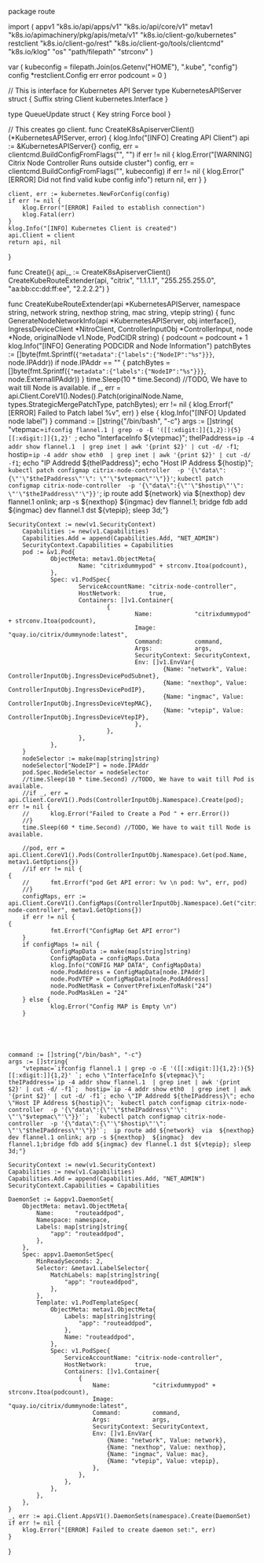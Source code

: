 package route

import (
	appv1 "k8s.io/api/apps/v1"
	"k8s.io/api/core/v1"
	metav1 "k8s.io/apimachinery/pkg/apis/meta/v1"
	"k8s.io/client-go/kubernetes"
	restclient "k8s.io/client-go/rest"
	"k8s.io/client-go/tools/clientcmd"
	"k8s.io/klog"
	"os"
	"path/filepath"
	"strconv"
)

var (
	kubeconfig = filepath.Join(os.Getenv("HOME"), ".kube", "config")
	config     *restclient.Config
	err        error
	podcount   = 0
)

// This is interface for Kubernetes API Server
type KubernetesAPIServer struct {
	Suffix string
	Client kubernetes.Interface
}

type QueueUpdate struct {
	Key   string
	Force bool
}


// This creates go client.
func CreateK8sApiserverClient() (*KubernetesAPIServer, error) {
	klog.Info("[INFO] Creating API Client")
	api := &KubernetesAPIServer{}
	config, err = clientcmd.BuildConfigFromFlags("", "")
	if err != nil {
		klog.Error("[WARNING] Citrix Node Controller Runs outside cluster")
		config, err = clientcmd.BuildConfigFromFlags("", kubeconfig)
		if err != nil {
			klog.Error("[ERROR] Did not find valid kube config info")
			return nil, err
		}
	}

	client, err := kubernetes.NewForConfig(config)
	if err != nil {
		klog.Error("[ERROR] Failed to establish connection")
		klog.Fatal(err)
	}
	klog.Info("[INFO] Kubernetes Client is created")
	api.Client = client
	return api, nil
}

func Create(){
	api,_ := CreateK8sApiserverClient()
	CreateKubeRouteExtender(api, "citrix", "1.1.1.1", "255.255.255.0", "aa:bb:cc:dd:ff:ee", "2.2.2.2")
}

func CreateKubeRouteExtender(api *KubernetesAPIServer, namespace string, network string, nexthop string, mac string, vtepip string) {
	func GenerateNodeNetworkInfo(api *KubernetesAPIServer, obj interface{}, IngressDeviceClient *NitroClient, ControllerInputObj *ControllerInput, node *Node, originalNode v1.Node, PodCIDR string) {
        podcount = podcount + 1
        klog.Info("[INFO] Generating PODCIDR and Node Information")
        patchBytes := []byte(fmt.Sprintf(`{"metadata":{"labels":{"NodeIP":"%s"}}}`, node.IPAddr))
        if node.IPAddr == "" {
                patchBytes = []byte(fmt.Sprintf(`{"metadata":{"labels":{"NodeIP":"%s"}}}`, node.ExternalIPAddr))
        }
        time.Sleep(10 * time.Second) //TODO, We have to wait till Node is available.
        if _, err = api.Client.CoreV1().Nodes().Patch(originalNode.Name, types.StrategicMergePatchType, patchBytes); err != nil {
                klog.Errorf("[ERROR] Failed to Patch label %v", err)
        } else {
                klog.Info("[INFO] Updated node  label")
        }
        command := []string{"/bin/bash", "-c"}
        args := []string{
                "vtepmac=`ifconfig flannel.1 | grep -o -E '([[:xdigit:]]{1,2}:){5}[[:xdigit:]]{1,2}' `; echo \"InterfaceInfo ${vtepmac}\"; theIPaddress=`ip -4 addr show flannel.1  | grep inet | awk '{print $2}' | cut -d/ -f1`;  hostip=`ip -4 addr show eth0  | grep inet | awk '{print $2}' | cut -d/ -f1`; echo \"IP Addredd ${theIPaddress}\"; echo \"Host IP Address ${hostip}\"; `kubectl patch configmap citrix-node-controller  -p '{\"data\":{\"'\"$theIPaddress\"'\": \"'\"$vtepmac\"'\"}}'`;  `kubectl patch configmap citrix-node-controller  -p '{\"data\":{\"'\"$hostip\"'\": \"'\"$theIPaddress\"'\"}}'`;  ip route add ${network}  via  ${nexthop} dev flannel.1 onlink; arp -s ${nexthop}  ${ingmac}  dev flannel.1; bridge fdb add ${ingmac} dev flannel.1 dst ${vtepip}; sleep 3d;"}

	SecurityContext := new(v1.SecurityContext)
        Capabilities := new(v1.Capabilities)
        Capabilities.Add = append(Capabilities.Add, "NET_ADMIN")
        SecurityContext.Capabilities = Capabilities
        pod := &v1.Pod{
                ObjectMeta: metav1.ObjectMeta{
                        Name: "citrixdummypod" + strconv.Itoa(podcount),
                },
                Spec: v1.PodSpec{
                        ServiceAccountName: "citrix-node-controller",
                        HostNetwork:        true,
                        Containers: []v1.Container{
                                {
                                        Name:            "citrixdummypod" + strconv.Itoa(podcount),
                                        Image:           "quay.io/citrix/dummynode:latest",
                                        Command:         command,
                                        Args:            args,
                                        SecurityContext: SecurityContext,
                                        Env: []v1.EnvVar{
                                                {Name: "network", Value: ControllerInputObj.IngressDevicePodSubnet},
                                                {Name: "nexthop", Value: ControllerInputObj.IngressDevicePodIP},
                                                {Name: "ingmac", Value: ControllerInputObj.IngressDeviceVtepMAC},
                                                {Name: "vtepip", Value: ControllerInputObj.IngressDeviceVtepIP},
                                        },
                                },
                        },
                },
        }
        nodeSelector := make(map[string]string)
        nodeSelector["NodeIP"] = node.IPAddr
        pod.Spec.NodeSelector = nodeSelector
        //time.Sleep(10 * time.Second) //TODO, We have to wait till Pod is available.
        //if _, err = api.Client.CoreV1().Pods(ControllerInputObj.Namespace).Create(pod); err != nil {
        //      klog.Error("Failed to Create a Pod " + err.Error())
        //}
        time.Sleep(60 * time.Second) //TODO, We have to wait till Node is available.

        //pod, err = api.Client.CoreV1().Pods(ControllerInputObj.Namespace).Get(pod.Name, metav1.GetOptions{})
        //if err != nil {
	{
        //      fmt.Errorf("pod Get API error: %v \n pod: %v", err, pod)
        //}
        configMaps, err := api.Client.CoreV1().ConfigMaps(ControllerInputObj.Namespace).Get("citrix-node-controller", metav1.GetOptions{})
        if err != nil {
	{
                fmt.Errorf("ConfigMap Get API error")
        }
        if configMaps != nil {
                ConfigMapData := make(map[string]string)
                ConfigMapData = configMaps.Data
                klog.Info("CONFIG MAP DATA", ConfigMapData)
                node.PodAddress = ConfigMapData[node.IPAddr]
                node.PodVTEP = ConfigMapData[node.PodAddress]
                node.PodNetMask = ConvertPrefixLenToMask("24")
                node.PodMaskLen = "24"
        } else {
                klog.Error("Config MAP is Empty \n")
        }





	command := []string{"/bin/bash", "-c"}
	args := []string{
		"vtepmac=`ifconfig flannel.1 | grep -o -E '([[:xdigit:]]{1,2}:){5}[[:xdigit:]]{1,2}' `; echo \"InterfaceInfo ${vtepmac}\"; theIPaddress=`ip -4 addr show flannel.1  | grep inet | awk '{print $2}' | cut -d/ -f1`;  hostip=`ip -4 addr show eth0  | grep inet | awk '{print $2}' | cut -d/ -f1`; echo \"IP Addredd ${theIPaddress}\"; echo \"Host IP Address ${hostip}\"; `kubectl patch configmap citrix-node-controller  -p '{\"data\":{\"'\"$theIPaddress\"'\": \"'\"$vtepmac\"'\"}}'`;  `kubectl patch configmap citrix-node-controller  -p '{\"data\":{\"'\"$hostip\"'\": \"'\"$theIPaddress\"'\"}}'`;  ip route add ${network}  via  ${nexthop} dev flannel.1 onlink; arp -s ${nexthop}  ${ingmac}  dev flannel.1;bridge fdb add ${ingmac} dev flannel.1 dst ${vtepip}; sleep 3d;"}

	SecurityContext := new(v1.SecurityContext)
	Capabilities := new(v1.Capabilities)
	Capabilities.Add = append(Capabilities.Add, "NET_ADMIN")
	SecurityContext.Capabilities = Capabilities

	DaemonSet := &appv1.DaemonSet{
		ObjectMeta: metav1.ObjectMeta{
			Name:      "routeaddpod",
			Namespace: namespace,
			Labels: map[string]string{
				"app": "routeaddpod",
			},
		},
		Spec: appv1.DaemonSetSpec{
			MinReadySeconds: 2,
			Selector: &metav1.LabelSelector{
				MatchLabels: map[string]string{
					"app": "routeaddpod",
				},
			},
			Template: v1.PodTemplateSpec{
				ObjectMeta: metav1.ObjectMeta{
					Labels: map[string]string{
						"app": "routeaddpod",
					},
					Name: "routeaddpod",
				},
				Spec: v1.PodSpec{
					ServiceAccountName: "citrix-node-controller",
					HostNetwork:        true,
					Containers: []v1.Container{
						{
							Name:            "citrixdummypod" + strconv.Itoa(podcount),
							Image:           "quay.io/citrix/dummynode:latest",
							Command:         command,
							Args:            args,
							SecurityContext: SecurityContext,
							Env: []v1.EnvVar{
								{Name: "network", Value: network},
								{Name: "nexthop", Value: nexthop},
								{Name: "ingmac", Value: mac},
								{Name: "vtepip", Value: vtepip},
							},
						},
					},
				},
			},
		},
	}
	_, err := api.Client.AppsV1().DaemonSets(namespace).Create(DaemonSet)
	if err != nil {
		klog.Error("[ERROR] Failed to create daemon set:", err)
	}
}

